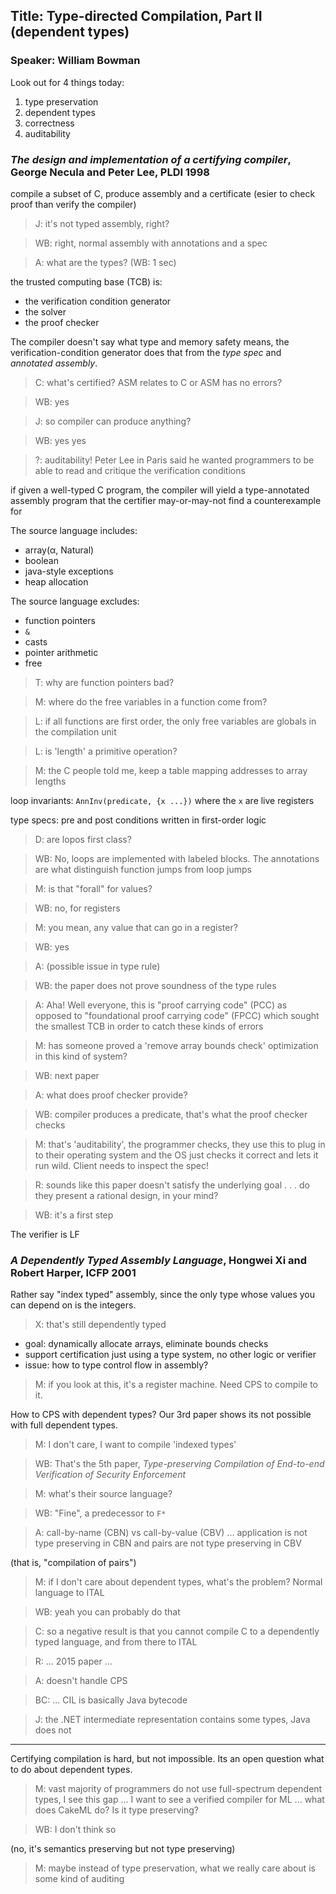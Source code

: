 ## Title: Type-directed Compilation, Part II (dependent types)
### Speaker: William Bowman

Look out for 4 things today:

1. type preservation
2. dependent types
3. correctness
4. auditability

### _The design and implementation of a certifying compiler_, George Necula and Peter Lee, PLDI 1998

compile a subset of C, produce assembly and a certificate
(esier to check proof than verify the compiler)

> J: it's not typed assembly, right?

> WB: right, normal assembly with annotations and a spec

> A: what are the types? (WB: 1 sec)

the trusted computing base (TCB) is:

- the verification condition generator
- the solver
- the proof checker

The compiler doesn't say what type and memory safety means,
the verification-condition generator does that from the _type spec_ and
_annotated assembly_.

> C: what's certified? ASM relates to C or ASM has no errors?

> WB: yes

> J: so compiler can produce anything?

> WB: yes yes


> ?: auditability! Peter Lee in Paris said he wanted programmers to be able
>    to read and critique the verification conditions

if given a well-typed C program, the compiler will yield a type-annotated
assembly program that the certifier may-or-may-not find a counterexample for

The source language includes:

- array(α, Natural)
- boolean
- java-style exceptions
- heap allocation

The source language excludes:

- function pointers
- `&`
- casts
- pointer arithmetic
- free

> T: why are function pointers bad?

> M: where do the free variables in a function come from?

> L: if all functions are first order, the only free variables are globals
>    in the compilation unit


> L: is 'length' a primitive operation?

> M: the C people told me, keep a table mapping addresses to array lengths

loop invariants: `AnnInv(predicate, {x ...})` where the `x` are live registers

type specs: pre and post conditions written in first-order logic

> D: are lopos first class?

> WB: No, loops are implemented with labeled blocks. The annotations are what
>     distinguish function jumps from loop jumps


> M: is that "forall" for values?

> WB: no, for registers

> M: you mean, any value that can go in a register?

> WB: yes


> A: (possible issue in type rule)

> WB: the paper does not prove soundness of the type rules

> A: Aha! Well everyone, this is "proof carrying code" (PCC) as opposed to
>    "foundational proof carrying code" (FPCC) which sought the smallest TCB
>    in order to catch these kinds of errors


> M: has someone proved a 'remove array bounds check' optimization in this kind
>    of system?

> WB: next paper


> A: what does proof checker provide?

> WB: compiler produces a predicate, that's what the proof checker checks

> M: that's 'auditability', the programmer checks, they use this to plug in to
>    their operating system and the OS just checks it correct and lets it run
>    wild. Client needs to inspect the spec!


> R: sounds like this paper doesn't satisfy the underlying goal . . . do they
>    present a rational design, in your mind?

> WB: it's a first step

The verifier is LF


### _A Dependently Typed Assembly Language_, Hongwei Xi and Robert Harper, ICFP 2001

Rather say "index typed" assembly, since the only type whose values you can
depend on is the integers.

> X: that's still dependently typed

- goal: dynamically allocate arrays, eliminate bounds checks
- support certification just using a type system, no other logic or verifier
- issue: how to type control flow in assembly?



> M: if you look at this, it's a register machine. Need CPS to compile to it.

How to CPS with dependent types? Our 3rd paper shows its not possible with full
dependent types.

> M: I don't care, I want to compile 'indexed types'

> WB: That's the 5th paper, _Type-preserving Compilation of End-to-end
>     Verification of Security Enforcement_

> M: what's their source language?

> WB: "Fine", a predecessor to `F*`


> A: call-by-name (CBN) vs call-by-value (CBV) ... application is not type
>    preserving in CBN and pairs are not type preserving in CBV

(that is, "compilation of pairs")

> M: if I don't care about dependent types, what's the problem? Normal language
>    to ITAL

> WB: yeah you can probably do that

> C: so a negative result is that you cannot compile C to a dependently typed
>    language, and from there to ITAL


> R: ... 2015 paper ... 

> A: doesn't handle CPS

> BC: ... CIL is basically Java bytecode

> J: the .NET intermediate representation contains some types, Java does not

- - -

Certifying compilation is hard, but not impossible.
Its an open question what to do about dependent types.

> M: vast majority of programmers do not use full-spectrum dependent types,
>    I see this gap ... I want to see a verified compiler for ML ... what
>    does CakeML do? Is it type preserving?

> WB: I don't think so

(no, it's semantics preserving but not type preserving)

> M: maybe instead of type preservation, what we really care about is some
>    kind of auditing


